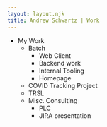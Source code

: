 ```yaml
---
layout: layout.njk
title: Andrew Schwartz | Work
---
```


- My Work
  - Batch
    - Web Client
    - Backend work
    - Internal Tooling
    - Homepage
  - COVID Tracking Project
  - TRSL
  - Misc. Consulting
    - PLC
    - JIRA presentation